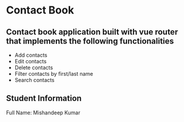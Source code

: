 # Contact Book

## Contact book application built with vue router that implements the following functionalities
- Add contacts
- Edit contacts
- Delete contacts
- Filter contacts by first/last name
- Search contacts

## Student Information

Full Name: Mishandeep Kumar
